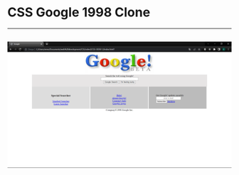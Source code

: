 # CSS Google 1998 Clone
-----
![image](https://github.com/EmreMer/CSS-Google-1998-Clone/blob/main/Google.png?raw=true)
------
